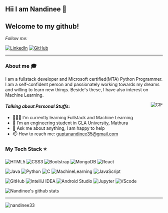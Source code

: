  ## Hii I am Nandinee 👋
 
 ## Welcome to my github!

<i>Follow me:</i>
<p>
<!-- <a href="mailto:guptanandinee35@gmail.com.com" target="_blank"><img src="https://img.shields.io/badge/-Gmail-c14438?style=flat-square&logo=Gmail&logoColor=white" alt="Email"></a> -->
<a href="https://www.linkedin.com/in/nandinee-gupta-78277b193/" target="_blank"><img src="https://img.shields.io/badge/LinkedIn-%230077B5.svg?&style=flat-square&logo=linkedin&logoColor=white" alt="LinkedIn"></a>
<a href="https://github.com/nandinee33/" target="_blank"><img src="https://img.shields.io/badge/-GitHub-181717?style=flat-square&logo=github" alt="GitHub"></a>
</p>

<hr>

### About me :mortar_board:

I am a fullstack developer and Microsoft certified(MTA) Python Programmer. I am a self-confident person and passionately working towards my dreams and willing to learn new things. Beside's these, I have also interest on Machine Learning.

<img align="right" alt="GIF" src="https://media.tenor.com/images/7db4eaa3e47272c8e58ee018fc390b7d/tenor.gif" />

#### *Talking about Personal Stuffs:*

- 👨🏽‍💻 I’m currently learning Fullstack and  Machine Learning
- 🌱 I’m an engineering student in GLA University, Mathura
- 💬 Ask me about anything, I am happy to help
- 📫 How to reach me: guptanandinee35@gmail.com

### My Tech Stack ⭐


![HTML5](https://img.shields.io/badge/-HTML5-%23E44D27?style=flat-square&logo=html5&logoColor=ffffff)
![CSS3](https://img.shields.io/badge/-CSS3-%231572B6?style=flat-square&logo=css3)
![Bootstrap](https://img.shields.io/badge/-Bootstrap-purple?style=flat-square&logo=Bootstrap)
![MongoDB](https://img.shields.io/badge/-MongoDB-yellow?style=flat-square&logo=MongoDB)
![React](https://img.shields.io/badge/-React-pink?style=flat-square&logo=React)
<br>

![Java](http://img.shields.io/badge/-Java-007396?style=flat-square&logo=java&logoColor=ffffff)
![Python](https://img.shields.io/badge/-Python-yellow?style=flat-square&logo=Python)
![C](https://img.shields.io/badge/-gray?style=flat-square&logo=C)
![MachineLearning](https://img.shields.io/badge/-MachineLearning-181717?style=flat-square&logo=ML)
![JavaScript](https://img.shields.io/badge/-JavaScript-yellow?style=flat-square&logo=Javascript)
<br>

![GitHub](https://img.shields.io/badge/-GitHub-181717?style=flat-square&logo=github)
![IntelliJ IDEA](http://img.shields.io/badge/-IntelliJ%20IDEA-000000?style=flat-square&logo=intellij-idea&logoColor=ffffff)
![Android Studio](http://img.shields.io/badge/-Android%20Studio-3DDC84?style=flat-square&logo=android-studio&logoColor=ffffff)
![Jupyter](https://img.shields.io/badge/-Jupyter-pink?style=flat-square&logo=Jupyter)
![VScode](https://img.shields.io/badge/-VScode-blue?style=flat-square&logo=VScode)

![Nandinee's github stats](https://github-readme-stats.vercel.app/api?username=nandinee33&show_icons=true&hide_border=true)

<hr>
<p align="left"><img src="https://komarev.com/ghpvc/?username=nandinee33" alt="nandinee33"/> </p>


